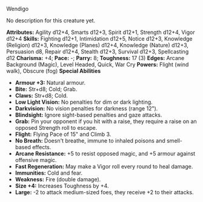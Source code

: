 Wendigo

No description for this creature yet.

**Attributes:** Agility d12+4, Smarts d12+3, Spirit d12+1, Strength
d12+4, Vigor d12+4
**Skills:** Fighting d12+1, Intimidation d12+5, Notice d12+3, Knowledge
(Religion) d12+3, Knowledge (Planes) d12+4, Knowledge (Nature) d12+3,
Persuasion d8, Repair d12+4, Stealth d12+3, Survival d12+3, Spellcasting
d12
**Charisma:** +4; **Pace:** -; **Parry:** 8; **Toughness:** 17 (3)
**Edges:** Arcane Background (Magic), Level Headed, Quick, War Cry
**Powers:** Flight (wind walk), Obscure (fog)
**Special Abilities**
- **Armour +3:** Natural armour.
- **Bite:** Str+d8; Cold; Grab.
- **Claws:** Str+d8; Cold.
- **Low Light Vision:** No penalties for dim or dark lighting.
- **Darkvision:** No vision penalties for darkness (range 12").
- **Blindsight:** Ignore sight-based penalties and gaze attacks.
- **Grab:** Pin your opponent if you hit with a raise, they require a
raise on an opposed Strength roll to escape.
- **Flight:** Flying Pace of 15" and Climb 3.
- **No Breath:** Doesn't breathe, immune to inhaled poisons and
smell-based effects.
- **Arcane Resistance:** +5 to resist opposed magic, and +5 armour
against offensive magic.
- **Fast Regeneration:** May make a Vigor roll every round to heal
damage.
- **Immunities:** Cold and fear.
- **Weakness:** Fire (double damage).
- **Size +4:** Increases Toughness by +4.
- **Large:** -2 to attack medium-sized foes, they receive +2 to their
attacks.

